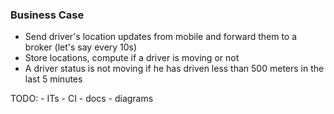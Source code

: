 ### Business Case

- Send driver's location updates from mobile and forward them to a broker (let's say every 10s)
- Store locations, compute if a driver is moving or not
- A driver status is not moving if he has driven less than 500 meters in the last 5 minutes

TODO:
    - ITs
    - CI
    - docs
    - diagrams